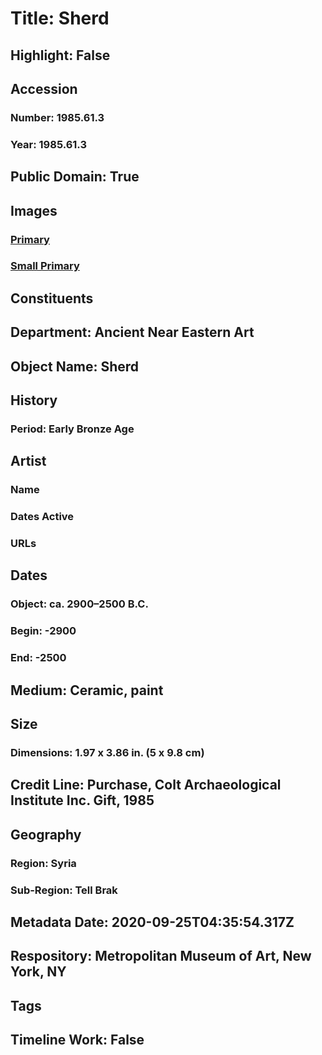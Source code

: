 # Title: Sherd
## Highlight: False
## Accession
### Number: 1985.61.3
### Year: 1985.61.3
## Public Domain: True
## Images
### [Primary](https://images.metmuseum.org/CRDImages/an/original/vs1985_61_3.jpg)
### [Small Primary](https://images.metmuseum.org/CRDImages/an/web-large/vs1985_61_3.jpg)
## Constituents
## Department: Ancient Near Eastern Art
## Object Name: Sherd
## History
### Period: Early Bronze Age
## Artist
### Name
### Dates Active
### URLs
## Dates
### Object: ca. 2900–2500 B.C.
### Begin: -2900
### End: -2500
## Medium: Ceramic, paint
## Size
### Dimensions: 1.97 x 3.86 in. (5 x 9.8 cm)
## Credit Line: Purchase, Colt Archaeological Institute Inc. Gift, 1985
## Geography
### Region: Syria
### Sub-Region: Tell Brak
## Metadata Date: 2020-09-25T04:35:54.317Z
## Respository: Metropolitan Museum of Art, New York, NY
## Tags
## Timeline Work: False
